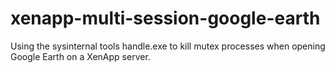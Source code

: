 # xenapp-multi-session-google-earth
Using the sysinternal tools handle.exe to kill mutex processes when opening Google Earth on a XenApp server.
